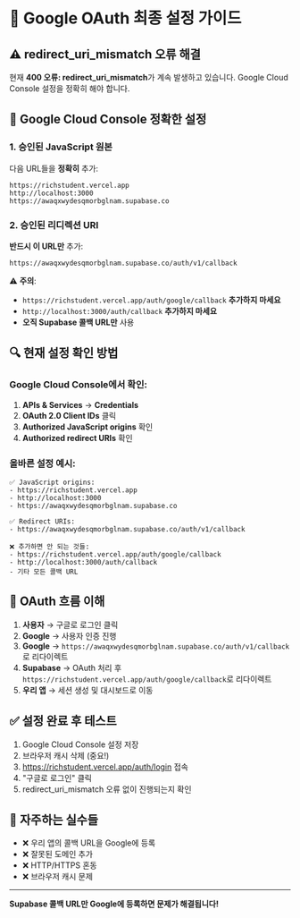 # 🎯 Google OAuth 최종 설정 가이드

## ⚠️ redirect_uri_mismatch 오류 해결

현재 **400 오류: redirect_uri_mismatch**가 계속 발생하고 있습니다. 
Google Cloud Console 설정을 정확히 해야 합니다.

## 🔧 Google Cloud Console 정확한 설정

### 1. 승인된 JavaScript 원본
다음 URL들을 **정확히** 추가:
```
https://richstudent.vercel.app
http://localhost:3000
https://awaqxwydesqmorbglnam.supabase.co
```

### 2. 승인된 리디렉션 URI
**반드시 이 URL만** 추가:
```
https://awaqxwydesqmorbglnam.supabase.co/auth/v1/callback
```

⚠️ **주의**: 
- `https://richstudent.vercel.app/auth/google/callback` **추가하지 마세요**
- `http://localhost:3000/auth/callback` **추가하지 마세요**
- **오직 Supabase 콜백 URL만** 사용

## 🔍 현재 설정 확인 방법

### Google Cloud Console에서 확인:
1. **APIs & Services** → **Credentials**
2. **OAuth 2.0 Client IDs** 클릭
3. **Authorized JavaScript origins** 확인
4. **Authorized redirect URIs** 확인

### 올바른 설정 예시:
```
✅ JavaScript origins:
- https://richstudent.vercel.app
- http://localhost:3000  
- https://awaqxwydesqmorbglnam.supabase.co

✅ Redirect URIs:
- https://awaqxwydesqmorbglnam.supabase.co/auth/v1/callback

❌ 추가하면 안 되는 것들:
- https://richstudent.vercel.app/auth/google/callback
- http://localhost:3000/auth/callback
- 기타 모든 콜백 URL
```

## 🔄 OAuth 흐름 이해

1. **사용자** → 구글로 로그인 클릭
2. **Google** → 사용자 인증 진행
3. **Google** → `https://awaqxwydesqmorbglnam.supabase.co/auth/v1/callback`로 리다이렉트
4. **Supabase** → OAuth 처리 후 `https://richstudent.vercel.app/auth/google/callback`로 리다이렉트
5. **우리 앱** → 세션 생성 및 대시보드로 이동

## ✅ 설정 완료 후 테스트

1. Google Cloud Console 설정 저장
2. 브라우저 캐시 삭제 (중요!)
3. https://richstudent.vercel.app/auth/login 접속
4. "구글로 로그인" 클릭
5. redirect_uri_mismatch 오류 없이 진행되는지 확인

## 🚨 자주하는 실수들

- ❌ 우리 앱의 콜백 URL을 Google에 등록
- ❌ 잘못된 도메인 추가
- ❌ HTTP/HTTPS 혼동
- ❌ 브라우저 캐시 문제

---

**Supabase 콜백 URL만 Google에 등록하면 문제가 해결됩니다!**